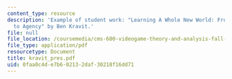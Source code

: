 ```yaml
---
content_type: resource
description: 'Example of student work: "Learning A Whole New World: From Design Spaces
  to Agency" by Ben Kravit.'
file: null
file_location: /coursemedia/cms-600-videogame-theory-and-analysis-fall-2007/0faa0c4de7b602132daf30218f16dd71_kravit_pres.pdf
file_type: application/pdf
resourcetype: Document
title: kravit_pres.pdf
uid: 0faa0c4d-e7b6-0213-2daf-30218f16dd71
---
```

